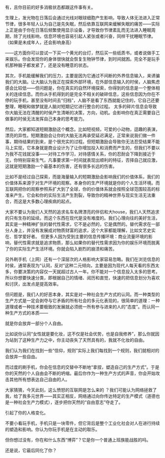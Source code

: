



有，且你目前的好多消极状态都跟这件事有关。

生理上，发光物在日落后会通过光线对眼球细胞产生影响，导致人体无法进入正常节律，很多年轻人认为自己是先失眠，然后依靠互联网来缓解失眠的痛苦——实际上正是由于你在日落后频繁使用显示设备，才导致你节律紊乱而无法进入睡眠周期，除了光线影响，信息环境也容易引起人紧张或者兴奋，同样干扰睡眠节律。（如果是未成年人，还会影响身高）

——这方面你可以尝试一下买一个黄光的台灯，然后买一些纸质书，或者说做手工来娱乐。你会发现你的身体很快就会恢复生物钟节律，到时间就困。完全不是玩手机那种脑子都发紧了，还是没有睡意的状态。

其次，手机能缓解我们的压力，主要是因为它通过不间断的外界信息输入，来诱骗我们的大脑。让大脑认为我正在探索外部环境，在外部信息输入的时侯，人脑焦虑感会比较低——但问题是，你在真实的自然环境探索，你得到的信息是一个整体相关的连续信息。而你从手机得到的是完全不相关的破碎信息，这些信息因为你在不停的玩手机，甚至没有时间去“归档”，人脑不是看了东西就能记住的，它自己还要整理，睡眠和做梦就是人脑对短期记忆进行整合的过程。 太多的碎片信息会导致你大脑无法在清醒的时侯产生清晰的决策，方向，动机。会影响你在真正需要自己做事的时侯无法发挥自己本身的思考能力。 

然后，大家都知道短期激励这个概念。比如短视频，可爱的小动物，逗趣的表演，漂亮的异性。短期激励会让你的大脑无法再承受延迟满足，正常来说我们做一件事，期待结果的到来，是个很充实的过程。但短期激励会导致你无法忍受结果不能马上实现，它本身就是商业设计为了让你增加投入和消费而产生的，但我们不要以为我不花钱就没事——对待工作学习，对待感情关系，你的忍耐会下降到接近于无，你特别容易生气，凡事要求第一时间就表现出顺利的特征，否择自己就应激，这就是短期激励一个最基本的伤害，还有很多长远的伤害。

比如不是经过自己探索，而是海量输入的短期激励会影响我们的价值体系，我们的价值体系来源于对生产环境的观察。本身你的生产环境就是你的个人生活环境。而互联网把你的观察参照系扩大到了全球，你的价值体系就会按照全球范围较高的标准来产生。它会和你的实际生活产生割裂，导致你的精神世界与现实生活无法重合，而这是大多数心理疾病的起点。

大家不要认为我们人天然的追求名车名牌漂亮的伴侣和大house，我们人天然追求的只有生存的延续。而这个东西在现代是没有难度的。我们心理向往的美好生活，其实是一种精神扩张的替代性需求，它不是必然的，它是偶然的。替代需求在一部分人身上，并没有发展成对物质财富的追求，这个大家都能理解，比如文艺史实在、哲学爱好者。 但更多人因为受到主要的信息传播环境：商业流量环境的影响，替代性需求就是追求物质，那么如果你的替代性需求因为你的娱乐环境而脱离了你的实际生产生活环境。你就会陷入剧烈的崩溃和痛苦。

另外刷手机（上网）还有一个深层次的人格影响大家容易忽略。我们在浏览信息的时侯，通常表现为“认同，反对”这种二元倾向，主要是因为现代人每天看的东西太多，你要决策的内容仅一天就超过古人一年。你不能对一个信息投入太多的思考。所以你想要快速分类，即根据自己的情绪、阅历和直觉，快速的把信息划分为喜欢和讨厌，出发点是提高效率。

但问题是，我们人的好恶本身，其实是对一种社会生产方式的认同。而一种类型的生产方式是一定会剥夺与它矛盾的所有社会的多元化表现的，很简单的道理：一种道理或者一种技术要极致的发展就必须统一所有参与进来的人的“态度”。而认同一种生产方式的本质——

就是你会放弃一部分个人自由。

比如说你认同“女性就是要化妆，这不仅是社会优势，也是自我修养”，那么你就因为站到了这种生产力之中，你主动丧失了天然具有的，我就不化妆的自由。

我们认为我们在找到一些“信仰，规则”实际上我们每找到一个规则，我们就相对的会放弃一些自由。

而过度的刷手机，你会在信息的交替中不断地“拿捏，塑造自己的生产方式”。于是你的天然的个人自由会不断的坍缩。最后你作为一种生产方式的声音，你会开始攻击其他所有想表达自己自由的人。

大家猜猜，今天此刻，这么愤怒的互联网是怎么来的 ？我们可能认为网络拯救了我，给了我多元世界——其实正相反，网络通过向你传达特定的生产模式（道德也是一种社会生产力模式），逐步把你天然的“自由意志”夺走了。

引起了你的人格变化。

  


不要小看玩手机，手机只是一块零件，但它背后是整个工业化社会对人在进行持续的塑造和影响。你认为你玩手机是在主动的取乐。

但你想过没有，你在和什么东西“博弈”？它是你一个普通上班族能战胜的吗。

还是说，它最后同化了你？





